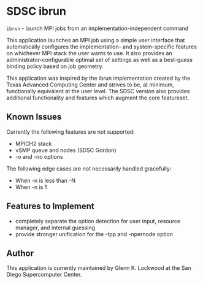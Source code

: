 SDSC ibrun
==========

`ibrun` - launch MPI jobs from an implementation-independent command

This application launches an MPI job using a simple user interface that 
automatically configures the implementation- and system-specific features on 
whichever MPI stack the user wants to use.  It also provides an 
administrator-configurable optimal set of settings as well as a best-guess 
binding policy based on job geometry.

This application was inspired by the ibrun implementation created by the
Texas Advanced Computing Center and strives to be, at minimum, functionally 
equivalent at the user level.  The SDSC version also provides additional
functionality and features which augment the core featureset.

Known Issues
------------
Currently the following features are not supported:
* MPICH2 stack
* vSMP queue and nodes (SDSC Gordon) 
* -o and -no options

The following edge cases are not necessarily handled gracefully:
* When -n is less than -N
* When -n is 1

Features to Implement
---------------------
* completely separate the option detection for user input, resource manager, 
  and internal guessing
* provide stronger unification for the -tpp and -npernode option

Author
------
This application is currently maintained by Glenn K. Lockwood at the San Diego
Supercomputer Center.
